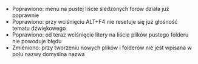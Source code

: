 - Poprawiono: menu na pustej liście śledzonych forów działa już poprawnie
- Poprawiono: przy wciśnięciu ALT+F4 nie resetuje się już głośność tematu dźwiękowego
- Poprawiono: od teraz wciśnięcie litery na liście plików pustego folderu nie powoduje błędu
- Zmieniono: przy tworzeniu nowych plików i folderów nie jest wpisana w polu nazwy domyślna nazwa